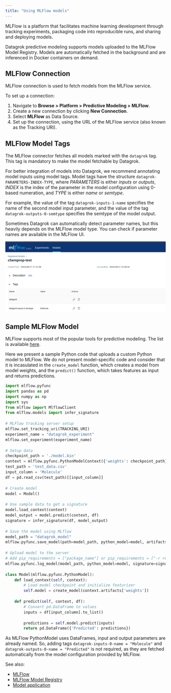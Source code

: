 ```yaml
---
title: "Using MLFlow models"
---
```



MLFlow is a platform that facilitates machine learning development through tracking experiments, packaging code into reproducible runs, and sharing and deploying models.

Datagrok predictive modeling supports models uploaded to the MLFlow Model Registry. Models are automatically fetched in the background and are inferenced in Docker containers on demand.

## MLFlow Connection

MLFlow connection is used to fetch models from the MLFlow service.

To set up a connection:
1. Navigate to **Browse > Platform > Predictive Modeling > MLFlow**.
2. Create a new connection by clicking **New Connection**.
3. Select **MLFlow** as Data Source.
4. Set up the connection, using the URL of the MLFlow service (also known as the Tracking URI).

## MLFlow Model Tags

The MLFlow connector fetches all models marked with the `datagrok` tag. This tag is mandatory to make the model fetchable by Datagrok.

For better integration of models into Datagrok, we recommend annotating model inputs using model tags. Model tags have the structure `datagrok-PARAMETERS-INDEX-TYPE`, where _PARAMETERS_ is either _inputs_ or _outputs_, _INDEX_ is the index of the parameter in the model configuration using 0-based numeration, and _TYPE_ is either _name_ or _semtype_.

For example, the value of the tag `datagrok-inputs-1-name` specifies the name of the second model input parameter, and the value of the tag `datagrok-outputs-0-semtype` specifies the semtype of the model output.

Sometimes Datagrok can automatically detect parameter names, but this heavily depends on the MLFlow model type. You can check if parameter names are available in the MLFlow UI.

![MLFlow page with tags](./mlflow-tags.png)

## Sample MLFlow Model

MLFlow supports most of the popular tools for predictive modeling. The list is available [here](https://mlflow.org/docs/latest/models.html#built-in-model-flavors).

Here we present a sample Python code that uploads a custom Python model to MLFlow. We do not present model-specific code and consider that it is incasulated in the `create_model` function, which creates a model from model weights, and the `predict()` function, which takes features as input and returns predictions.

```python
import mlflow.pyfunc
import pandas as pd
import numpy as np
import sys
from mlflow import MlflowClient
from mlflow.models import infer_signature

# MLFlow tracking server setup
mlflow.set_tracking_uri(TRACKING_URI)
experiment_name = "datagrok_experiment"
mlflow.set_experiment(experiment_name)

# Setup data
checkpoint_path = './model.bin'
context = mlflow.pyfunc.PythonModelContext({'weights': checkpoint_path}, None)
test_path = 'test_data.csv'
input_column = 'Molecule'
df = pd.read_csv(test_path)[[input_column]]

# Create model
model = Model()

# Use sample data to get a signature
model.load_context(context)
model_output = model.predict(context, df)
signature = infer_signature(df, model_output)

# Save the model using MLflow
model_path = "datagrok_model"
mlflow.pyfunc.save_model(path=model_path, python_model=model, artifacts=context.artifacts)

# Upload model to the server
# Add pip_requirements = ["package_name"] or pip_requirements = ["-r requirements.txt"] to add dependencies
mlflow.pyfunc.log_model(model_path, python_model=model, signature=signature, registered_model_name=model_path, artifacts=context.artifacts)

class Model(mlflow.pyfunc.PythonModel):
    def load_context(self, context):
        # Load model checkpoint and initialize featurizer
        self.model = create_model(context.artifacts['weights'])

    def predict(self, context, df):
        # Convert pd.DataFrame to values
        inputs = df[input_column].to_list()

        predictions = self.model.predict(inputs)
        return pd.DataFrame({'Predicted': predictions})
```

As MLFlow PythonModel uses DataFrames, input and output parameters are already named. So, adding tags `datagrok-inputs-0-name = "Molecule"` and `datagrok-outputs-0-name = "Predicted"` is not required, as they are fetched automatically from the model configuration provided by MLFlow.

See also:
* [MLFlow](https://mlflow.org)
* [MLFlow Model Registry](https://mlflow.org/docs/latest/model-registry.html)
* [Model application](/help/learn/#apply-model)


